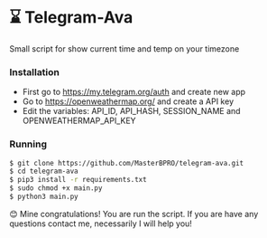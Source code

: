 # ⌛️ Telegram-Ava
Small script for show current time and temp on your timezone

### Installation
* First go to https://my.telegram.org/auth and create new app
* Go to https://openweathermap.org/ and create a API key
* Edit the variables: API_ID, API_HASH, SESSION_NAME and OPENWEATHERMAP_API_KEY

### Running
```sh
$ git clone https://github.com/MasterBPRO/telegram-ava.git
$ cd telegram-ava
$ pip3 install -r requirements.txt
$ sudo chmod +x main.py
$ python3 main.py
```
😊  Mine congratulations! You are run the script. If you are have any questions contact me, necessarily I will help you!

